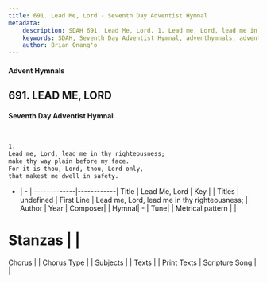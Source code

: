 ```yaml
---
title: 691. Lead Me, Lord - Seventh Day Adventist Hymnal
metadata:
    description: SDAH 691. Lead Me, Lord. 1. Lead me, Lord, lead me in thy righteousness; make thy way plain before my face. For it is thou, Lord, thou, Lord only, that makest me dwell in safety.
    keywords: SDAH, Seventh Day Adventist Hymnal, adventhymnals, advent hymnals, Lead Me, Lord, Lead me, Lord, lead me in thy righteousness; 
    author: Brian Onang'o
---
```


#### Advent Hymnals
## 691. LEAD ME, LORD
#### Seventh Day Adventist Hymnal

```txt


1.
Lead me, Lord, lead me in thy righteousness;
make thy way plain before my face.
For it is thou, Lord, thou, Lord only,
that makest me dwell in safety.


```

- |   -  |
-------------|------------|
Title | Lead Me, Lord |
Key |  |
Titles | undefined |
First Line | Lead me, Lord, lead me in thy righteousness; |
Author | 
Year | 
Composer|  |
Hymnal|  - |
Tune|  |
Metrical pattern | |
# Stanzas |  |
Chorus |  |
Chorus Type |  |
Subjects |  |
Texts |  |
Print Texts | 
Scripture Song |  |
  
